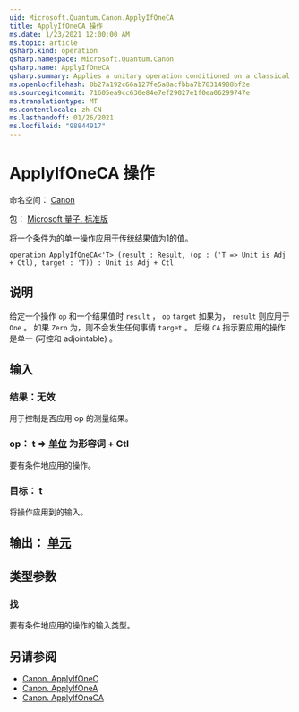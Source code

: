 ```yaml
---
uid: Microsoft.Quantum.Canon.ApplyIfOneCA
title: ApplyIfOneCA 操作
ms.date: 1/23/2021 12:00:00 AM
ms.topic: article
qsharp.kind: operation
qsharp.namespace: Microsoft.Quantum.Canon
qsharp.name: ApplyIfOneCA
qsharp.summary: Applies a unitary operation conditioned on a classical result value being one.
ms.openlocfilehash: 8b27a192c66a127fe5a8acfbba7b78314988bf2e
ms.sourcegitcommit: 71605ea9cc630e84e7ef29027e1f0ea06299747e
ms.translationtype: MT
ms.contentlocale: zh-CN
ms.lasthandoff: 01/26/2021
ms.locfileid: "98844917"
---
```

# <a name="applyifoneca-operation"></a>ApplyIfOneCA 操作

命名空间： [Canon](xref:Microsoft.Quantum.Canon)

包： [Microsoft 量子. 标准版](https://nuget.org/packages/Microsoft.Quantum.Standard)


将一个条件为的单一操作应用于传统结果值为1的值。

```qsharp
operation ApplyIfOneCA<'T> (result : Result, (op : ('T => Unit is Adj + Ctl), target : 'T)) : Unit is Adj + Ctl
```


## <a name="description"></a>说明

给定一个操作 `op` 和一个结果值时 `result` ， `op` `target` 如果为， `result` 则应用于 `One` 。 如果 `Zero` 为，则不会发生任何事情 `target` 。
后缀 `CA` 指示要应用的操作是单一 (可控和 adjointable) 。

## <a name="input"></a>输入

### <a name="result--__invalidresult__"></a>结果：__无效 <Result>__

用于控制是否应用 op 的测量结果。


### <a name="op--t--unit--is-adj--ctl"></a>op： t => [单位](xref:microsoft.quantum.lang-ref.unit)  为形容词 + Ctl

要有条件地应用的操作。


### <a name="target--t"></a>目标： t

将操作应用到的输入。



## <a name="output--unit"></a>输出： [单元](xref:microsoft.quantum.lang-ref.unit)



## <a name="type-parameters"></a>类型参数

### <a name="t"></a>找

要有条件地应用的操作的输入类型。

## <a name="see-also"></a>另请参阅

- [Canon. ApplyIfOneC](xref:Microsoft.Quantum.Canon.ApplyIfOneC)
- [Canon. ApplyIfOneA](xref:Microsoft.Quantum.Canon.ApplyIfOneA)
- [Canon. ApplyIfOneCA](xref:Microsoft.Quantum.Canon.ApplyIfOneCA)